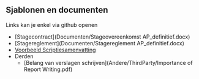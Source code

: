 ## Sjablonen en documenten
Links kan je enkel via github openen
  * [Stagecontract](Documenten/Stageovereenkomst AP_definitief.docx)
  * [Stagereglement](Documenten/Stagereglement AP_definitief.docx)
  * [Voorbeeld Scriptiesamenvatting](Andere/voorbeeldscriptiesamenvatting.md)
  * Derden
	  * [Belang van verslagen schrijven](Andere/ThirdParty/Importance of Report Writing.pdf)